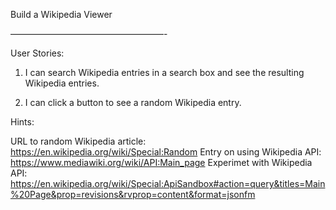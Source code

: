 Build a Wikipedia Viewer

–––––––––––––––––––––––––––––––––––-

User Stories:

1. I can search Wikipedia entries in a search box and see the resulting Wikipedia entries.

2. I can click a button to see a random Wikipedia entry.

Hints:

URL to random Wikipedia article: https://en.wikipedia.org/wiki/Special:Random
Entry on using Wikipedia API: https://www.mediawiki.org/wiki/API:Main_page
Experimet with Wikipedia API: https://en.wikipedia.org/wiki/Special:ApiSandbox#action=query&titles=Main%20Page&prop=revisions&rvprop=content&format=jsonfm
